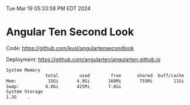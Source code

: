 Tue Mar 19 05:33:58 PM EDT 2024

# Angular Ten Second Look

Code: https://github.com/kusl/angulartensecondlook

Deployment: https://github.com/angularten/angularten.github.io

```bash
System Memory
               total        used        free      shared  buff/cache   available
Mem:            15Gi       4.9Gi       168Mi       755Mi        11Gi        10Gi
Swap:          8.0Gi       425Mi       7.6Gi
System Storage
1.2G	.
